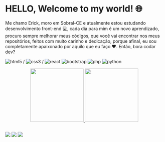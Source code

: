# HELLO, Welcome to my world! 🌐

Me chamo Erick, moro em Sobral-CE e atualmente estou estudando desenvolvimento front-end 💻, cada dia para mim é um novo aprendizado, procuro sempre melhorar meus códigos, que você vai encontrar nos meus repositórios, feitos com muito carinho e dedicação, porque afinal, eu sou completamente apaixonado por aquilo que eu faço ❤️. Então, bora codar dev?

![html5](https://user-images.githubusercontent.com/78397162/155825880-32f15bdb-e223-40b4-8088-d51f7b4e15cc.png) /
![css3](https://user-images.githubusercontent.com/78397162/155825874-3ca8c832-e628-4e57-9250-48705fae1b68.png) /
![react](https://user-images.githubusercontent.com/78397162/155825909-aeb2e062-0b68-4d39-ba7b-c28250bcd192.png)
![bootstrap](https://user-images.githubusercontent.com/78397162/155825863-58251b0f-d79c-4aa4-bfd4-d0ade489ecb4.png)
![php](https://user-images.githubusercontent.com/78397162/155825931-5f76697a-58fd-494b-a148-3c5f9bc460b6.png)
![python](https://user-images.githubusercontent.com/78397162/155826010-296b3548-0899-4cb1-a396-6cc4af0791f6.png)




<div align="center">
  <a href="https://github.com/ErickBalbino">
  <img height="170em" src="https://github-readme-stats.vercel.app/api?username=ErickBalbino&show_icons=true&theme=dracula&include_all_commits=true&count_private=true"/>
  <img height="170em" src="https://github-readme-stats.vercel.app/api/top-langs/?username=ErickBalbino&layout=compact&langs_count=7&theme=dracula"/>
</div>
  
##
  
<div> 
  <a href="https://www.instagram.com/dev.eriick/" target="_blank"><img src="https://img.shields.io/badge/-Instagram-%23E4405F?style=for-the-badge&logo=instagram&logoColor=white" target="_blank"></a>
  <a href = "mailto:eriickdeveloper@gmail.com"><img src="https://img.shields.io/badge/-Gmail-%23333?style=for-the-badge&logo=gmail&logoColor=white" target="_blank"></a>
  <a href="https://www.linkedin.com/in/developer-erick-balbino" target="_blank"><img src="https://img.shields.io/badge/-LinkedIn-%230077B5?style=for-the-badge&logo=linkedin&logoColor=white" target="_blank"></a> 

</div>
